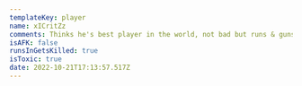 ```yaml
---
templateKey: player
name: xICritZz
comments: Thinks he's best player in the world, not bad but runs & guns, very cocky
isAFK: false
runsInGetsKilled: true
isToxic: true
date: 2022-10-21T17:13:57.517Z
---
```

